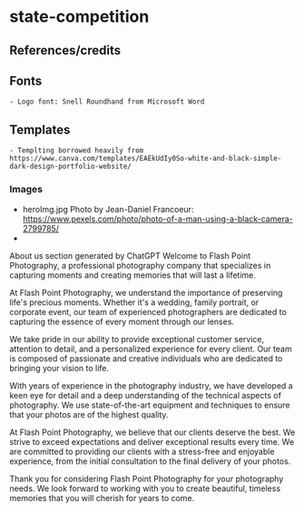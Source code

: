 # state-competition

## References/credits
## Fonts
    - Logo font: Snell Roundhand from Microsoft Word

## Templates
    - Templting borrowed heavily from https://www.canva.com/templates/EAEkUdIy0So-white-and-black-simple-dark-design-portfolio-website/

### Images
- heroImg.jpg Photo by Jean-Daniel Francoeur: https://www.pexels.com/photo/photo-of-a-man-using-a-black-camera-2799785/ 
- 

About us section generated by ChatGPT
Welcome to Flash Point Photography, a professional photography company that specializes in capturing moments and creating memories that will last a lifetime.

At Flash Point Photography, we understand the importance of preserving life's precious moments. Whether it's a wedding, family portrait, or corporate event, our team of experienced photographers are dedicated to capturing the essence of every moment through our lenses.

We take pride in our ability to provide exceptional customer service, attention to detail, and a personalized experience for every client. Our team is composed of passionate and creative individuals who are dedicated to bringing your vision to life.

With years of experience in the photography industry, we have developed a keen eye for detail and a deep understanding of the technical aspects of photography. We use state-of-the-art equipment and techniques to ensure that your photos are of the highest quality.

At Flash Point Photography, we believe that our clients deserve the best. We strive to exceed expectations and deliver exceptional results every time. We are committed to providing our clients with a stress-free and enjoyable experience, from the initial consultation to the final delivery of your photos.

Thank you for considering Flash Point Photography for your photography needs. We look forward to working with you to create beautiful, timeless memories that you will cherish for years to come.
